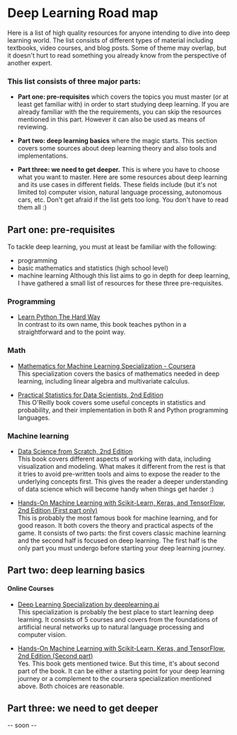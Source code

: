 # Deep Learning Road map

Here is a list of high quality resources for anyone intending to dive into deep learning world. The list consists of different types of material including textbooks, video courses, and blog posts. Some of theme may overlap, but it doesn't hurt to read something you already know from the perspective of another expert.

### This list consists of three major parts:
* **Part one: pre-requisites** which covers the topics you must master (or at least get familiar with) in order to start studying deep learning. If you are already familiar with the the requirements, you can skip the resources mentioned in this part. However it can also be used as means of reviewing.  

* **Part two: deep learning basics** where the magic starts. This section covers some sources about deep learning theory and also tools and implementations.  

* **Part three: we need to get deeper.** This is where you have to choose what you want to master. Here are some resources about deep learning and its use cases in different fields. These fields include (but it's not limited to) computer vision, natural language processing, autonomous cars, etc. Don't get afraid if the list gets too long. You don't have to read them all :)


## Part one: pre-requisites
To tackle deep learning, you must at least be familiar with the following:
  * programming
  * basic mathematics and statistics (high school level)
  * machine learning
Although this list aims to go in depth for deep learning, I have gathered a small list of resources for these three pre-requisites.

### Programming
* [Learn Python The Hard Way](https://learnpythonthehardway.org/python3/)  
  In contrast to its own name, this book teaches python in a straightforward and to the point way.


### Math
* [Mathematics for Machine Learning Specialization - Coursera](https://www.coursera.org/specializations/mathematics-machine-learning)  
  This specialization covers the basics of mathematics needed in deep learning, including linear algebra and multivariate calculus.  


* [Practical Statistics for Data Scientists, 2nd Edition](https://www.oreilly.com/library/view/practical-statistics-for/9781492072935/)  
  This O'Reilly book covers some useful concepts in statistics and probability, and their implementation in both R and Python programming languages.  



### Machine learning
* [Data Science from Scratch, 2nd Edition](https://www.oreilly.com/library/view/data-science-from/9781492041122/)  
  This book covers different aspects of working with data, including visualization and modeling. What makes it different from the rest is that it tries to avoid pre-written tools and aims to expose the reader to the underlying concepts first. This gives the reader a deeper understanding of data science which will become handy when things get harder :)  


* [Hands-On Machine Learning with Scikit-Learn, Keras, and TensorFlow, 2nd Edition \(First part only)](https://www.oreilly.com/library/view/hands-on-machine-learning/9781492032632/)    
This is probably the most famous book for machine learning, and for good reason. It both covers the theory and practical aspects of the game. It consists of two parts: the first covers classic machine learning and the second half is focused on deep learning. The first half is the only part you must undergo before starting your deep learning journey.



## Part two: deep learning basics
#### Online Courses
* [Deep Learning Specialization by deeplearning.ai](https://www.coursera.org/specializations/deep-learning)  
This specialization is probably the best place to start learning deep learning. It consists of 5 courses and covers from the foundations of artificial neural networks up to natural language processing and computer vision.

* [Hands-On Machine Learning with Scikit-Learn, Keras, and TensorFlow, 2nd Edition \(Second part)](https://www.oreilly.com/library/view/hands-on-machine-learning/9781492032632/)  
Yes. This book gets mentioned twice. But this time, it's about second part of the book. It can be either a starting point for your deep learning journey or a complement to the coursera specialization mentioned above. Both choices are reasonable.


## Part three: we need to get deeper
 -- soon --
